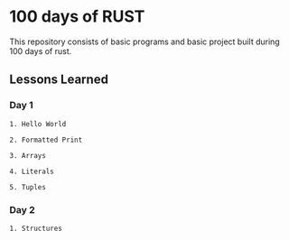 
# 100 days of RUST

This repository consists of basic programs and basic project built during 100 days of rust. 

## Lessons Learned

### Day 1
    1. Hello World 
    
    2. Formatted Print

    3. Arrays

    4. Literals

    5. Tuples

### Day 2
    1. Structures